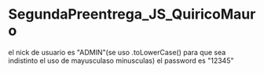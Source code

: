 # SegundaPreentrega_JS_QuiricoMauro
el nick de usuario es "ADMIN"(se uso .toLowerCase() para que sea indistinto el uso de mayusculaso minusculas)
el password es "12345"
